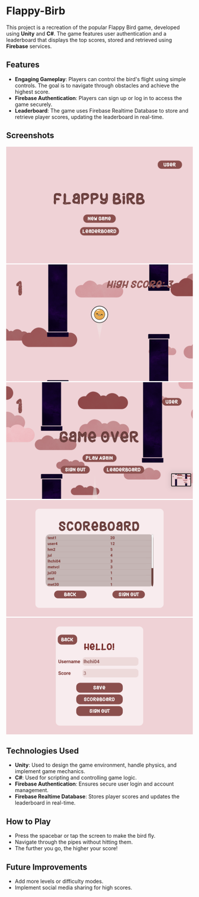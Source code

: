 # Flappy-Birb

This project is a recreation of the popular Flappy Bird game, developed using **Unity** and **C#**. The game features user authentication and a leaderboard that displays the top scores, stored and retrieved using **Firebase** services.

## Features

- **Engaging Gameplay**: Players can control the bird's flight using simple controls. The goal is to navigate through obstacles and achieve the highest score.
- **Firebase Authentication**: Players can sign up or log in to access the game securely.
- **Leaderboard**: The game uses Firebase Realtime Database to store and retrieve player scores, updating the leaderboard in real-time.

## Screenshots
![Main Page](./Screenshot/1.png)
![Game](./Screenshot/2.png)
![Game Over Screen](./Screenshot/3.png)
![Leaderboard](./Screenshot/4.png)
![User](./Screenshot/5.png)

## Technologies Used

- **Unity**: Used to design the game environment, handle physics, and implement game mechanics.
- **C#**: Used for scripting and controlling game logic.
- **Firebase Authentication**: Ensures secure user login and account management.
- **Firebase Realtime Database**: Stores player scores and updates the leaderboard in real-time.

## How to Play
- Press the spacebar or tap the screen to make the bird fly.
- Navigate through the pipes without hitting them.
- The further you go, the higher your score!

## Future Improvements
- Add more levels or difficulty modes.
- Implement social media sharing for high scores.
